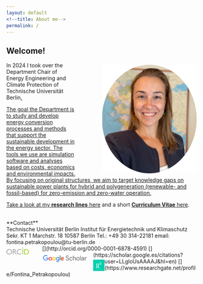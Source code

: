 ```yaml
---
layout: default
<!--title: About me-->
permalink: /
---
```


<h2>Welcome!</h2>

<!-- ![Fontina Petrakopoulou](/files/pic2021.png){:style="float: left;margin-right: 20px;margin-top: 7px;" width="40px"} -->
<img src="/files/figs/fontina_profile2_2021.png" alt="Fontina Petrakopoulou" width="250px" style="float: right;margin-left: 70px;margin-top: 7px;margin-bottom: 5px">

In 2024 I took over the Department Chair of Energy Engineering and Climate Protection of Technische Universität Berlin<a href="https://www.tu.berlin/energietechnik" target="_blank">. 

The goal the Department is to study and develop energy conversion processes and methods that support the sustainable development in the energy sector. The tools we use are simulation software and analyses based on costs, economics and environmental impacts. By focusing on original structures, we aim to target knowledge gaps on sustainable power plants for hybrid and polygeneration (renewable- and fossil-based) for zero-emission and zero-water operation.

<!-- We work on the simulation and optimization of energy conversion processes using thermodynamic, economic and environmental criteria. The systems we study include, among others, renewable- and fossil-based power plants, biofuel generation processes and zero-emission energy processes (including CO2 capture). 

Come work with us and be part of a forward thinking research group. We are open to new ideas and we support innovative and attractive proposals. Contact me by e-mail with a CV and your research interests.-->

Take a look at [my **research lines** here](http://fontina-petrakopoulou.github.io/research/) and a short [**Curriculum Vitae** here](http://fontina-petrakopoulou.github.io/files/CV_Petrakopoulou.pdf).

<!-- We are always looking for motivated students and researchers to come work with us and be part of a forward thinking research group. We are open to new ideas and we support innovative and attractive proposals. Contact me by e-mail with a CV and your research interests. -->


<br>
**Contact**<br>
Technische Universität Berlin    
Institut für Energietechnik und Klimaschutz   
Sekr. KT 1   
Marchstr. 18    
10587 Berlin    
Tel.: +49 30 314-22181     
email: fontina.petrakopoulou@tu-berlin.de<br>
[<img src="/files/orcid-logo.png" alt="Fontina Petrakopoulou" width="60px" style="float: left;margin-right: 35px;margin-top: 6px;margin-bottom: 0px;">](http://orcid.org/0000-0001-6878-4591)
[<img src="/files/Scholar.png" alt="Fontina Petrakopoulou" width="120px" style="float: left;margin-right:15px;margin-top: 4px;margin-bottom: 0px;">](https://scholar.google.es/citations?user=LLgloUsAAAAJ&amp;hl=en)
[<img src="/files/researchgate-dss.png" alt="Fontina Petrakopoulou" width="30px" style="float: left;margin-right: 0px;margin-top: 4px;margin-bottom: 0px;">](https://www.researchgate.net/profile/Fontina_Petrakopoulou)
